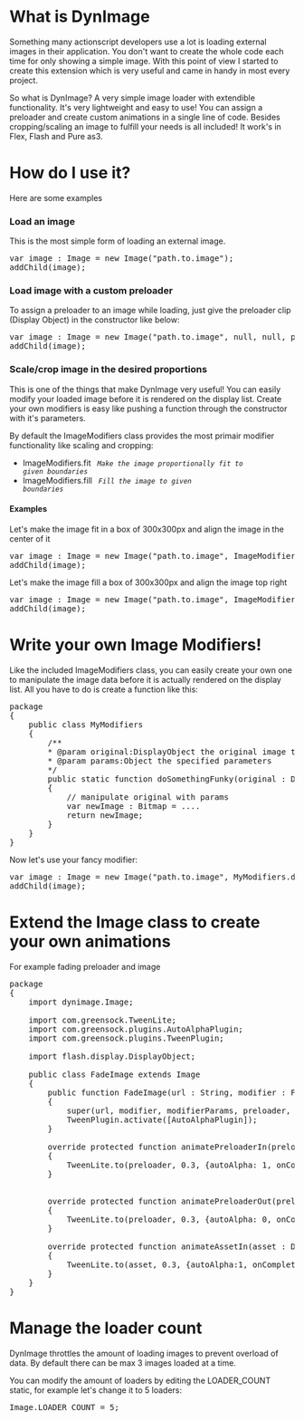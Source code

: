 # What is DynImage

Something many actionscript developers use a lot is loading external images in their application. You don't want to create the whole code each time for only showing a simple image.
With this point of view I started to create this extension which is very useful and came in handy in most every project.

So what is DynImage? A very simple image loader with extendible functionality. It's very lightweight and easy to use!
You can assign a preloader and create custom animations in a single line of code. Besides cropping/scaling an image to fulfill your needs is all included! It work's in Flex, Flash and Pure as3.

# How do I use it?

Here are some examples

### Load an image

This is the most simple form of loading an external image.

<pre>
var image : Image = new Image("path.to.image");
addChild(image);
</pre>
 

### Load image with a custom preloader

To assign a preloader to an image while loading, just give the preloader clip (Display Object) in the constructor like below:

<pre>
var image : Image = new Image("path.to.image", null, null, preloaderClip);
addChild(image);
</pre>


### Scale/crop image in the desired proportions

This is one of the things that make DynImage very useful! You can easily modify your loaded image before it is rendered on the display list.
Create your own modifiers is easy like pushing a function through the constructor with it's parameters. 

By default the ImageModifiers class provides the most primair modifier functionality like scaling and cropping:

* ImageModifiers.fit		 <code> *Make the image proportionally fit to given boundaries* </code>
* ImageModifiers.fill		 <code> *Fill the image to given boundaries* </code>


#### Examples

Let's make the image fit in a box of 300x300px and align the image in the center of it

<pre>
var image : Image = new Image("path.to.image", ImageModifiers.fit, {width:300, height:300, align:ImageAlign.CENTER});
addChild(image);
</pre>

Let's make the image fill a box of 300x300px and align the image top right

<pre>
var image : Image = new Image("path.to.image", ImageModifiers.fill, {width:300, height:300, align:ImageAlign.TR});
addChild(image);
</pre>


# Write your own Image Modifiers!

Like the included ImageModifiers class, you can easily create your own one to manipulate the image data before it is actually rendered on the display list.
All you have to do is create a function like this:

<pre>
package 
{
	public class MyModifiers
	{
		/**
		* @param original:DisplayObject the original image to modify
		* @param params:Object the specified parameters
		*/
		public static function doSomethingFunky(original : DisplayObject, params : Object) : Bitmap
		{
			// manipulate original with params
			var newImage : Bitmap = ....
			return newImage;
		}
	}
}
</pre>

Now let's use your fancy modifier:

<pre>
var image : Image = new Image("path.to.image", MyModifiers.doSomethingFunky, {var1:"this var can be used in your function", radius:300});
addChild(image);
</pre>

# Extend the Image class to create your own animations

For example fading preloader and image


<pre>
package  
{
	import dynimage.Image;

	import com.greensock.TweenLite;
	import com.greensock.plugins.AutoAlphaPlugin;
	import com.greensock.plugins.TweenPlugin;

	import flash.display.DisplayObject;

	public class FadeImage extends Image 
	{
		public function FadeImage(url : String, modifier : Function = null, modifierParams : Object = null, preloader : DisplayObject = null, autoStart : Boolean = true)
		{
			super(url, modifier, modifierParams, preloader, autoStart);
			TweenPlugin.activate([AutoAlphaPlugin]);
		}

		override protected function animatePreloaderIn(preloader : DisplayObject, onComplete : Function) : void 
		{
			TweenLite.to(preloader, 0.3, {autoAlpha: 1, onComplete: onComplete});
		}


		override protected function animatePreloaderOut(preloader : DisplayObject, onComplete : Function) : void 
		{
			TweenLite.to(preloader, 0.3, {autoAlpha: 0, onComplete: onComplete});
		}

		override protected function animateAssetIn(asset : DisplayObject, onComplete : Function) : void 
		{
			TweenLite.to(asset, 0.3, {autoAlpha:1, onComplete: onComplete});
		}
	}
}
</pre>


# Manage the loader count

DynImage throttles the amount of loading images to prevent overload of data. By default there can be max 3 images loaded at a time. 

You can modify the amount of loaders by editing the LOADER_COUNT static, for example let's change it to 5 loaders:

<pre>
Image.LOADER_COUNT = 5;
</pre>

